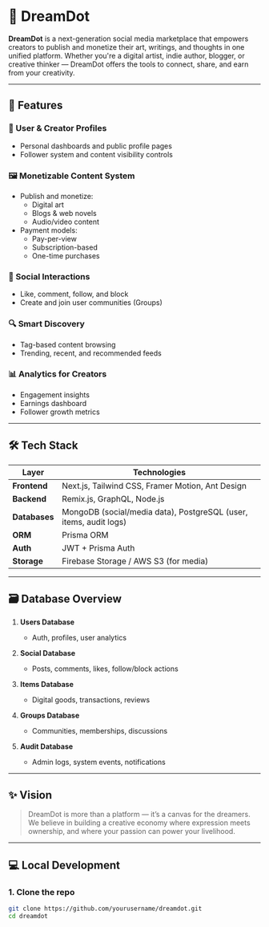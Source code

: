 # 🌌 DreamDot

**DreamDot** is a next-generation social media marketplace that empowers creators to publish and monetize their art, writings, and thoughts in one unified platform. Whether you're a digital artist, indie author, blogger, or creative thinker — DreamDot offers the tools to connect, share, and earn from your creativity.

---

## 🚀 Features

### 👤 User & Creator Profiles
- Personal dashboards and public profile pages
- Follower system and content visibility controls

### 🖼️ Monetizable Content System
- Publish and monetize:
  - Digital art
  - Blogs & web novels
  - Audio/video content
- Payment models:
  - Pay-per-view
  - Subscription-based
  - One-time purchases

### 🧵 Social Interactions
- Like, comment, follow, and block
- Create and join user communities (Groups)

### 🔍 Smart Discovery
- Tag-based content browsing
- Trending, recent, and recommended feeds

### 📊 Analytics for Creators
- Engagement insights
- Earnings dashboard
- Follower growth metrics

---

## 🛠️ Tech Stack

| Layer         | Technologies                                                                 |
|---------------|------------------------------------------------------------------------------|
| **Frontend**  | Next.js, Tailwind CSS, Framer Motion, Ant Design                             |
| **Backend**   | Remix.js, GraphQL, Node.js                                                   |
| **Databases** | MongoDB (social/media data), PostgreSQL (user, items, audit logs)           |
| **ORM**       | Prisma ORM                                                                   |
| **Auth**      | JWT + Prisma Auth                                                            |
| **Storage**   | Firebase Storage / AWS S3 (for media)                                        |

---

## 🗃️ Database Overview

1. **Users Database**
   - Auth, profiles, user analytics

2. **Social Database**
   - Posts, comments, likes, follow/block actions

3. **Items Database**
   - Digital goods, transactions, reviews

4. **Groups Database**
   - Communities, memberships, discussions

5. **Audit Database**
   - Admin logs, system events, notifications

---

## ✨ Vision

> DreamDot is more than a platform — it’s a canvas for the dreamers. We believe in building a creative economy where expression meets ownership, and where your passion can power your livelihood.

---

## 💻 Local Development

### 1. Clone the repo
```bash
git clone https://github.com/yourusername/dreamdot.git
cd dreamdot
```